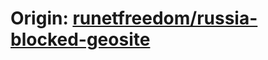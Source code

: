 # Origin: [runetfreedom/russia-blocked-geosite](https://github.com/runetfreedom/russia-blocked-geosite)